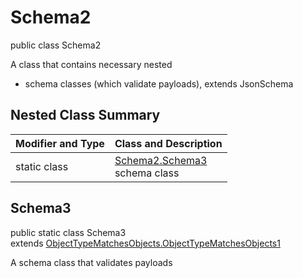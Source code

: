 # Schema2
public class Schema2

A class that contains necessary nested
- schema classes (which validate payloads), extends JsonSchema

## Nested Class Summary
| Modifier and Type | Class and Description |
| ----------------- | ---------------------- |
| static class | [Schema2.Schema3](#schema3)<br> schema class |

## Schema3
public static class Schema3<br>
extends [ObjectTypeMatchesObjects.ObjectTypeMatchesObjects1](../../../../../../components/schemas/ObjectTypeMatchesObjects.md#objecttypematchesobjects1)

A schema class that validates payloads
